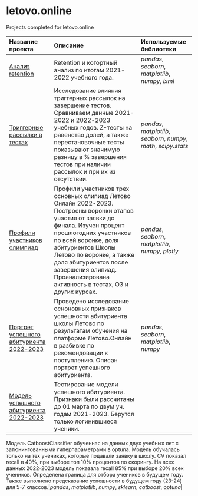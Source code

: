 # letovo.online
Projects completed for letovo.online 

| Название проекта | Описание | Используемые библиотеки | 
| :---------------------- | :---------------------- | :---------------------- |
|[Анализ retention](2021_2022_retention_cohort)|Retention и когортный анализ по итогам 2021-2022 учебного года.|*pandas*, *seaborn*, *matplotlib*, *numpy*, *lxml*|
|[Триггерные рассылки в тестах](2022_2023_test_triggers_effect)|Исследование влияния триггерных рассылок на завершение тестов. Сравниваем данные 2021-2022 и 2022-2023 учебных годов. Z-тесты на равенство долей, а также перестановочные тесты показывают значимую разницу в % завершения тестов при наличии рассылок и при их из отсутствии.|*pandas*, *matplotlib*, *seaborn*, *numpy*, *math*, *scipy.stats*|
|[Профили участников олимпиад](2022_2023_Olympiad_profiles)|Профили участников трех основных олипиад Летово Онлайн 2022-2023. Построены воронки этапов участия от заявки до финала. Изучен процент прошлогодних участников по всей воронке, доля абитуриентов Школы Летово по воронке, а также доля абитуриентов после завершения олипиад. Проанализирована активность в тестах, ОЗ и других курсах.|*pandas*, *seaborn*, *matplotlib*, *numpy*, *plotly*|
|[Портрет успешного абитуриента 2022-2023](2022_2023_Success_portrait)|Проведено исследование осноновных признаков успешности абитуриента школы Летово по результатам обучения на платформе Летово.Онлайн в разбивке по рекомендовации к поступлению. Описан портрет успешного абитуриента. |*pandas*, *seaborn*, *matplotlib*, *numpy*|
|[Модель успешного абитуриента 2022-2023](2022_2023_Success_model)|Тестирование модели успешного абитуриента. Признаки были рассчитаны до 01 марта по двум уч. годам 2021-2023. Берутся только логинившиеся ученики.

Модель CatboostClassifier обученная на данных двух учебных лет с затюнингованными гиперпараметрами в optuna. Модель обучалась только на тех учениках, которые подавали заявку в школу. CV показал recall в 40%, при выборе топ 10% процентов по скорингу. На всех данных 2022-2023 модель показала recall 85% при выборе 20% всех учеников. Определена граница для отбора учеников в будущем году. Также выполнено предсказание успешности в будущем году (23-24) для 5-7 классов.|*pandas*, *matplotlib*, *numpy*, *sklearn*, *catboost*, *optuna*|
